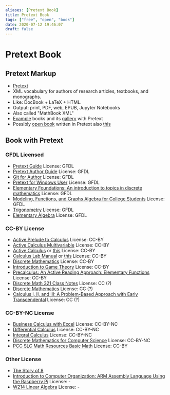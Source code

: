 ```yaml
---
aliases: [Pretext Book]
title: Pretext Book
tags: ["free", "open", "book"]
date: 2020-07-12 19:46:07
draft: false
---
```


# Pretext Book

## Pretext Markup

- [Pretext](https://pretextbook.org/index.html)
- XML vocabulary for authors of research articles, textbooks, and monographs.
- Like: DocBook + LaTeX + HTML.
- Output: print, PDF, web, EPUB, Jupyter Notebooks
- Also called "MathBook XML"
- [Example](https://pretextbook.org/catalog.html) books and its [gallery](https://pretextbook.org/gallery.html) with Pretext
- Possibly [open book](https://aimath.org/textbooks/approved-textbooks/) written in Pretext also [this](https://jiblm.org/guides/index.php?category=jiblmjournal)

## Book with Pretext

### GFDL Licensed

- [Pretext Guide](https://pretextbook.org/doc/guide/html/guide.html) License: GFDL
- [Pretext Author Guide](https://pretextbook.org/doc/author-guide/html/pretext-author-guide.html) License: GFDL
- [Git for Author](https://pretextbook.org/gfa/html/frontmatter-1.html) License: GFDL
- [Pretext for Windows User](https://pretextbook.org/doc/pnw/html/novices.html) License: GFDL
- [Elementary Foundations: An introduction to topics in discrete mathematics](https://sites.ualberta.ca/~jsylvest/books/EF/frontmatter-1.html) License: GFDL
- [Modeling, Functions, and Graphs Algebra for College Students](https://yoshiwarabooks.org/mfg/) License: GFDL
- [Trigonometry](https://yoshiwarabooks.org/trig/) License: GFDL
- [Elementary Algebra](https://yoshiwarabooks.org/elem-alg/) License: GFDL

### CC-BY License

- [Active Prelude to Calculus](https://activecalculus.org/APC.html) License: CC-BY
- [Active Calculus Multivariable](https://activecalculus.org/ACM.html) License: CC-BY
- [Active Calculus](https://activecalculus.org//ACS.html) or [this](https://activecalculus.org/single/frontmatter.html) License: CC-BY
- [Calculus Lab Manual](https://spaces.pcc.edu/display/MS/Calculus+Lab+Manuals) or [this](https://spot.pcc.edu/math/clm/clm.html) License: CC-BY
- [Discrete Mathematics](https://discrete.openmathbooks.org/dmoi3.html) License: CC-BY
- [Introduction to Game Theory](https://nordstromjf.github.io/IntroGameTheory/frontmatter-1.html) License: CC-BY
- [Precalculus: An Active Reading Approach: Elementary Functions](https://www.mhcc.edu/precalc1/) License: CC-BY
- [Discrete Math 321 Class Notes](https://www.math.wichita.edu/~hammond/class-notes/discrete-class-notes.html) License: CC (?)
- [Discrete Mathematics](https://www.jiblm.org/mahavier/discrete/html/index.html) License: CC (?)
- [Calculus I, II, and III: A Problem-Based Approach with Early Transcendental](https://www.jiblm.org/mahavier/calculus/html/book-1.html) License: CC (?)

### CC-BY-NC License

- [Business Calculus with Excel](https://mathstat.slu.edu/~may/ExcelCalculus/) License: CC-BY-NC
- [Differential Calculus](https://www.math.ubc.ca/~CLP/CLP1/) License: CC-BY-NC
- [Integral Calculus](https://www.math.ubc.ca/~CLP/CLP2/) License: CC-BY-NC
- [Discrete Mathematics for Computer Science](https://icsatkcc.github.io/Discrete-Math-for-Computer-Science/frontmatter.html) License: CC-BY-NC
- [PCC SLC Math Resources Basic Math](https://spot.pcc.edu/slc/mathresources/output/html/) License: CC-BY

### Other License

- [The Story of 8](https://mphitchman.com/eight/index.html)
- [Introduction to Computer Organization: ARM Assembly Language Using the Raspberry Pi](https://bob.cs.sonoma.edu/IntroCompOrg-RPi/intro-co-rpi.html) License: -
- [W214 Linear Algebra](https://math.sun.ac.za/bbartlett/w214-lin-alg/html/w214-lin-alg.html) License: -
